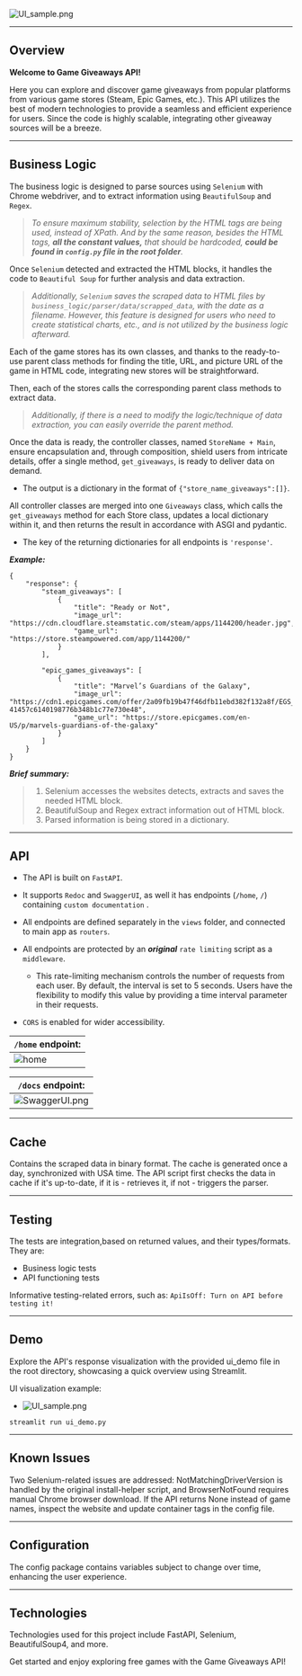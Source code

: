 ![UI_sample.png](.github/project_covers/cover.png)

---

## Overview

**Welcome to Game Giveaways API!**

Here you can explore and discover game giveaways from popular platforms from various game stores (Steam, Epic Games,
etc.).
This API utilizes the best of modern technologies to provide a seamless and efficient experience for users.
Since the code is highly scalable, integrating other giveaway sources will be a breeze.

---

## Business Logic

The business logic is designed to parse sources using `Selenium` with Chrome webdriver, and to extract information using
`BeautifulSoup` and `Regex`.

> _To ensure maximum stability, selection by the HTML tags are being used, instead of XPath. And by the same reason,
besides the HTML tags,
**all the constant values,** that should be hardcoded, **could be found in `config.py` file in the root folder**._

Once `Selenium` detected and extracted the HTML blocks, it handles the code to `Beautiful Soup` for further analysis and
data extraction.

> _Additionally, `Selenium` saves the scraped data to HTML files by `business_logic/parser/data/scrapped_data`, with the
date as a filename.
However, this feature is designed for users who need to create statistical charts, etc., and is not utilized by the
business logic afterward._

Each of the game stores has its own classes, and thanks to the ready-to-use parent class methods for finding the title,
URL, and picture URL of the game in HTML code, integrating new stores will be straightforward.

Then, each of the stores calls the corresponding parent class methods to extract data.

> _Additionally, if there is a need to modify the logic/technique of data extraction, you can easily override the parent
method._

Once the data is ready, the controller classes, named `StoreName + Main`, ensure encapsulation and, through composition,
shield users from intricate details, offer a single method, `get_giveaways`, is ready to deliver data on demand.

- The output is a dictionary in the format of `{"store_name_giveaways":[]}`.

All controller classes are merged into one `Giveaways` class, which calls the `get_giveaways` method for each Store
class,
updates a local dictionary within it, and then returns the result in accordance with ASGI and pydantic.

- The key of the returning dictionaries for all endpoints is `'response'`.

**_Example:_**

```
{
    "response": {
        "steam_giveaways": [
            {
                "title": "Ready or Not",
                "image_url": "https://cdn.cloudflare.steamstatic.com/steam/apps/1144200/header.jpg",
                "game_url": "https://store.steampowered.com/app/1144200/"
            }
        ],
        
        "epic_games_giveaways": [
            {
                "title": "Marvel’s Guardians of the Galaxy",
                "image_url": "https://cdn1.epicgames.com/offer/2a09fb19b47f46dfb11ebd382f132a8f/EGS_MarvelsGuardiansoftheGalaxy_EidosMontral_S1_01_2560x1440-41457c6140198776b348b1c77e730e48",
                "game_url": "https://store.epicgames.com/en-US/p/marvels-guardians-of-the-galaxy"
            }
        ]
    }
}
```

**_Brief summary:_**
> 1. Selenium accesses the websites detects, extracts and saves the needed HTML block.
> 2. BeautifulSoup and Regex extract information out of HTML block.
> 3. Parsed information is being stored in a dictionary.


---

## API

- The API is built on `FastAPI`.
- It supports `Redoc` and `SwaggerUI`, as well it has endpoints (`/home`, `/`) containing `custom documentation` .

- All endpoints are defined separately in the `views` folder, and connected to main app as `routers`.
- All endpoints are protected by an **_original_** `rate limiting` script as a `middleware`.
    - This rate-limiting mechanism controls the number of requests from each user. By default, the interval is set to 5
      seconds. Users have the flexibility to modify this value by providing a time interval parameter in their requests.
- `CORS` is enabled for wider accessibility.

| `/home` endpoint:                     |
|---------------------------------------|
| ![home](.github/screenshots/home.png) |

| `/docs` endpoint:                                   |
|-----------------------------------------------------|
| ![SwaggerUI.png](.github/screenshots/SwaggerUI.png) |

---

## Cache

Contains the scraped data in binary format. The cache is generated once a day, synchronized with USA time.
The API script first checks the data in cache if it's up-to-date, if it is - retrieves it, if not - triggers the parser. 


---

## Testing

The tests are integration,based on returned values, and their types/formats. They are: 

- Business logic tests
- API functioning tests

Informative testing-related errors, such as: `ApiIsOff: Turn on API before testing it!`

---

## Demo

Explore the API's response visualization with the provided ui_demo file in the root directory, showcasing a quick
overview using Streamlit.

UI visualization example:

- ![UI_sample.png](.github/screenshots/UI_sample.png)

```commandline
streamlit run ui_demo.py
```

---

## Known Issues

Two Selenium-related issues are addressed: NotMatchingDriverVersion is handled by the original install-helper script,
and BrowserNotFound requires manual Chrome browser download. If the API returns None instead of game names, inspect the
website and update container tags in the config file.

---

## Configuration

The config package contains variables subject to change over time, enhancing the user experience.

---

## Technologies

Technologies used for this project include FastAPI, Selenium, BeautifulSoup4, and more.

Get started and enjoy exploring free games with the Game Giveaways API!
